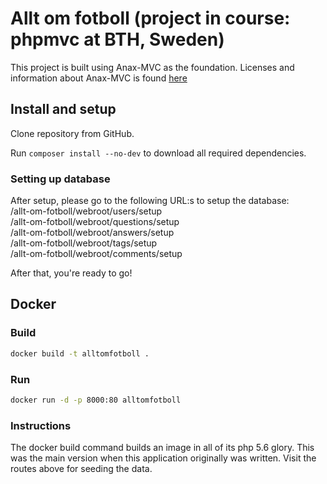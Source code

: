 # Allt om fotboll (project in course: phpmvc at BTH, Sweden)

This project is built using Anax-MVC as the foundation.
Licenses and information about Anax-MVC is found [here](https://github.com/mosbth/Anax-MVC)

## Install and setup

Clone repository from GitHub.

Run `composer install --no-dev` to download all required dependencies.

### Setting up database

After setup, please go to the following URL:s to setup the database:  
/allt-om-fotboll/webroot/users/setup  
/allt-om-fotboll/webroot/questions/setup  
/allt-om-fotboll/webroot/answers/setup  
/allt-om-fotboll/webroot/tags/setup  
/allt-om-fotboll/webroot/comments/setup

After that, you're ready to go!

## Docker

### Build

```bash
docker build -t alltomfotboll .
```

### Run

```bash
docker run -d -p 8000:80 alltomfotboll
```

### Instructions

The docker build command builds an image in all of its php 5.6 glory. This was the main version when this application originally was written.
Visit the routes above for seeding the data.

